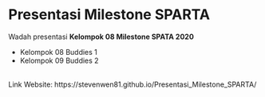 # Presentasi Milestone SPARTA
Wadah presentasi **Kelompok 08 Milestone SPATA 2020**
- Kelompok 08 Buddies 1
- Kelompok 09 Buddies 2
<br/>
Link Website: https://stevenwen81.github.io/Presentasi_Milestone_SPARTA/
